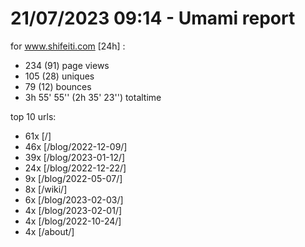 # 21/07/2023 09:14 - Umami report
for www.shifeiti.com [24h] :

 - 234 (91) page views
 - 105 (28) uniques
 - 79 (12) bounces
 - 3h 55' 55'' (2h 35' 23'') totaltime


top 10 urls:
 - 61x [/]
 - 46x [/blog/2022-12-09/]
 - 39x [/blog/2023-01-12/]
 - 24x [/blog/2022-12-22/]
 - 9x [/blog/2022-05-07/]
 - 8x [/wiki/]
 - 6x [/blog/2023-02-03/]
 - 4x [/blog/2023-02-01/]
 - 4x [/blog/2022-10-24/]
 - 4x [/about/]



